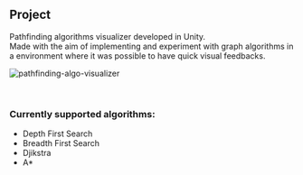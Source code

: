 ## Project

Pathfinding algorithms visualizer developed in Unity.    
Made with the aim of implementing and experiment with graph algorithms in a environment where it was possible to have quick visual feedbacks.



<img src="D:\repos\graph-algorithm-visualizer\Assets\Images\pathfinding-algo-visualizer.gif"
     alt="pathfinding-algo-visualizer"
/>

<br>

### Currently supported algorithms:
<ul>
    <li>Depth First Search</li>
    <li>Breadth First Search</li>
    <li>Djikstra</li>
    <li>A*</li>
</ul>

